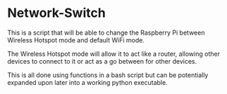# Network-Switch

This is a script that will be able to change the Raspberry Pi between Wireless Hotspot mode and default WiFi mode.

The Wireless Hotspot mode will allow it to act like a router, allowing other devices to connect to it or act as a go between for other devices.

This is all done using functions in a bash script but can be potentially expanded upon later into a working python executable.

